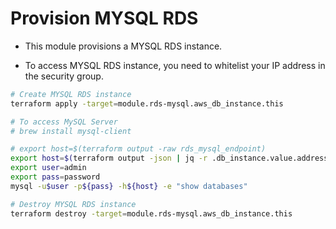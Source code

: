 # Provision MYSQL RDS

* This module provisions a MYSQL RDS instance.

* To access MYSQL RDS instance, you need to whitelist your IP address in the security group.

```sh
# Create MYSQL RDS instance
terraform apply -target=module.rds-mysql.aws_db_instance.this

# To access MySQL Server
# brew install mysql-client

# export host=$(terraform output -raw rds_mysql_endpoint)
export host=$(terraform output -json | jq -r .db_instance.value.address)
export user=admin
export pass=password
mysql -u$user -p${pass} -h${host} -e "show databases"

# Destroy MYSQL RDS instance
terraform destroy -target=module.rds-mysql.aws_db_instance.this
```

